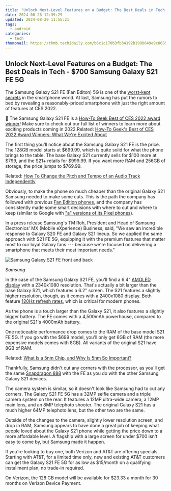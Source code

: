 ```yaml
---
title: "Unlock Next-Level Features on a Budget: The Best Deals in Tech - $700 Samsung Galaxy S21 FE 5G"
date: 2024-08-26 12:39:29
updated: 2024-08-29 11:55:21
tags:
  - android
categories:
  - tech
thumbnail: https://thmb.techidaily.com/b6c1c170b3fb34192b1990649e9c8685733790cb7484ba703ce124bf47249cb0.jpg
---
```


## Unlock Next-Level Features on a Budget: The Best Deals in Tech - $700 Samsung Galaxy S21 FE 5G

The Samsung Galaxy S21 FE (Fan Editon) 5G is one of the [worst-kept secrets](https://www.reviewgeek.com/105947/samsung-accidentally-leaks-the-galaxy-s21-fes-price/) in the smartphone world. At last, Samsung has put the rumors to bed by revealing a reasonably-priced smartphone with just the right amount of features at CES 2022.

 🎉 The Samsung Galaxy S21 FE is a [How-To Geek Best of CES 2022 award winner](https://some-skills.techidaily.com/2024-approved-the-future-of-tiktok-master-video-trends-and-techniques/)! Make sure to check out our full list of winners to learn more about exciting products coming in 2022.Related: [How-To Geek's Best of CES 2022 Award Winners: What We're Excited About](https://some-skills.techidaily.com/2024-approved-the-future-of-tiktok-master-video-trends-and-techniques/) 

 The first thing you'll notice about the Samsung Galaxy S21 FE is the price. The 128GB model starts at $699.99, which is quite solid for what the phone brings to the table. The base Galaxy S21 currently sells for $100 more at $799, and the S21+ retails for $999.99\. If you want more RAM and 256GB of storage, the price jumps to $769.99.

Related: [How To Change the Pitch and Tempo of an Audio Track Independently](https://www.reviewgeek.com/59184/galaxy-s20-fan-edition-review-a-fancy-but-frugal-flagship-phone/) 

 Obviously, to make the phone so much cheaper than the original Galaxy S21 Samsung needed to make some cuts. This is the path the company has followed with previous [Fan Edition phones](https://www.reviewgeek.com/59184/galaxy-s20-fan-edition-review-a-fancy-but-frugal-flagship-phone/), and the company has consistently made some smart decisions with where to cut and where to keep (similar to Google with ["a" versions of its Pixel phones](https://some-skills.techidaily.com/new-top-starter-gear-for-gopro-cameras/)).

 In a press release Samsung's TM Roh, President and Head of Samsung Electronics' MX (Mobile eXperience) Business, said, "We saw an incredible response to Galaxy S20 FE and Galaxy S21 lineup. So we applied the same approach with S21 FE 5G, equipping it with the premium features that matter most to our loyal Galaxy fans --- because we're focused on delivering a smartphone that meets their most important needs."

![Samsung Galaxy S21 FE front and back](https://static1.howtogeekimages.com/wordpress/wp-content/uploads/2022/01/Galaxy-S21-FE-on-table.jpg) 

_Samsung_

 In the case of the Samsung Galaxy S21 FE, you'll find a 6.4" [AMOLED display](https://fox-http.techidaily.com/2024-approved-lightning-fast-windowed-photo-reader-for-win11/) with a 2340x1080 resolution. That's actually a bit larger than the base Galaxy S21, which features a 6.2" screen. The S21 features a slightly higher resolution, though, as it comes with a 2400x1080 display. Both feature [120Hz refresh rates](https://bypass-frp.techidaily.com/how-to-bypass-google-frp-lock-on-infinix-smart-7-hd-devices-by-drfone-android/), which is critical for modern phones.

 As the phone is a touch larger than the Galaxy S21, it also features a slightly bigger battery. The FE comes with a 4,500mAh powerhouse, compared to the original S21's 4000mAh battery.

 One noticeable performance drop comes to the RAM of the base model S21 FE 5G. If you go with the $699 model, you'll only get 6GB of RAM (the more expensive models comes with 8GB). All variants of the original S21 have 8GB of RAM.

Related: [What Is a 5nm Chip, and Why Is 5nm So Important?](https://howto.techidaily.com/9-quick-fixes-to-unfortunately-touchwiz-has-stopped-of-nubia-z50s-pro-drfone-by-drfone-fix-android-problems-fix-android-problems/) 

 Thankfully, Samsung didn't cut any corners with the processor, as you'll get the same [Snapdragon 888](https://howto.techidaily.com/9-quick-fixes-to-unfortunately-touchwiz-has-stopped-of-nubia-z50s-pro-drfone-by-drfone-fix-android-problems-fix-android-problems/) with the FE as you do with the other Samsung Galaxy S21 devices.

 The camera system is similar, so it doesn't look like Samsung had to cut any corners. The Galaxy S21 FE 5G has a 32MP selfie camera and a triple camera system on the rear. It features a 12MP ultra-wide camera, a 12MP main lens, and an 8MP telephoto shooter. The original Galaxy S21 has a much higher 64MP telephoto lens, but the other two are the same.

 Outside of the changes to the camera, slightly lower resolution screen, and drop in RAM, Samsung appears to have done a great job of keeping what people loved about the Galaxy S21 phone while getting the price down to a more affordable level. A flagship with a large screen for under $700 isn't easy to come by, but Samsung made it happen.

 If you're looking to buy one, both Verizon and AT&T are offering specials. Starting with AT&T, for a limited time only, new and existing AT&T customers can get the Galaxy S21 FE 5G for as low as $15/month on a qualifying installment plan, no trade-in required.

 On Verizon, the 128 GB model will be available for $23.33 a month for 30 months on Verizon Device Payment.

<ins class="adsbygoogle"
     style="display:block"
     data-ad-format="autorelaxed"
     data-ad-client="ca-pub-7571918770474297"
     data-ad-slot="1223367746"></ins>



<ins class="adsbygoogle"
     style="display:block"
     data-ad-client="ca-pub-7571918770474297"
     data-ad-slot="8358498916"
     data-ad-format="auto"
     data-full-width-responsive="true"></ins>
